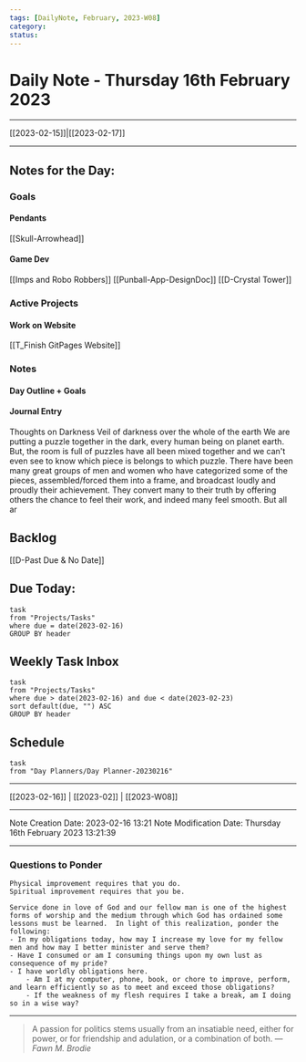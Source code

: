 ```yaml
---
tags: [DailyNote, February, 2023-W08]
category:
status:
---
```


# Daily Note - Thursday 16th February 2023

---
[[2023-02-15]]|[[2023-02-17]]

---

## Notes for the Day:
### Goals
#### Pendants
[[Skull-Arrowhead]]

#### Game Dev
[[Imps and Robo Robbers]]
[[Punball-App-DesignDoc]]
[[D-Crystal Tower]]
### Active Projects
#### Work on Website
[[T_Finish GitPages Website]]

### Notes
#### Day Outline + Goals

#### Journal Entry
Thoughts on Darkness
Veil of darkness over the whole of the earth
We are putting a puzzle together in the dark, every human being on planet earth. But, the room is full of puzzles have all been mixed together and we can't even see to know which piece is belongs to which puzzle.  There have been many great groups of men and women who have categorized some of the pieces, assembled/forced them into a frame, and broadcast loudly and proudly their achievement. They convert many to their truth by offering others the chance to feel their work, and indeed many feel smooth. But all ar

## Backlog
[[D-Past Due & No Date]]

## Due Today:
```dataview
task
from "Projects/Tasks"
where due = date(2023-02-16)
GROUP BY header
```

## Weekly Task Inbox
```dataview
task
from "Projects/Tasks"
where due > date(2023-02-16) and due < date(2023-02-23)
sort default(due, "") ASC
GROUP BY header
```

## Schedule
```dataview
task
from "Day Planners/Day Planner-20230216"

```
---
[[2023-02-16]] | [[2023-02]] | [[2023-W08]]

---

Note Creation Date: 2023-02-16 13:21
Note Modification Date: Thursday 16th February 2023 13:21:39 

---
### Questions to Ponder
	Physical improvement requires that you do.
	Spiritual improvement requires that you be.

	Service done in love of God and our fellow man is one of the highest forms of worship and the medium through which God has ordained some lessons must be learned.  In light of this realization, ponder the following:
	- In my obligations today, how may I increase my love for my fellow men and how may I better minister and serve them?
	- Have I consumed or am I consuming things upon my own lust as consequence of my pride?
	- I have worldly obligations here.  
		- Am I at my computer, phone, book, or chore to improve, perform, and learn efficiently so as to meet and exceed those obligations?  
		- If the weakness of my flesh requires I take a break, am I doing so in a wise way?

--- 
> A passion for politics stems usually from an insatiable need, either for power, or for friendship and adulation, or a combination of both.
> — <cite>Fawn M. Brodie</cite>